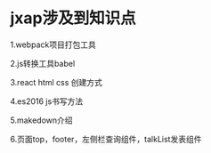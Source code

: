 # jxap涉及到知识点

1.webpack项目打包工具

2.js转换工具babel

3.react html css 创建方式 

4.es2016 js书写方法 

5.makedown介绍

6.页面top，footer，左侧栏查询组件，talkList发表组件
